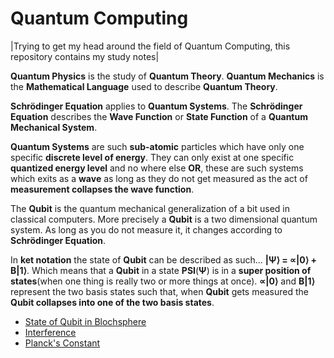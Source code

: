 # Quantum Computing

|Trying to get my head around the field of Quantum Computing, this repository contains my study notes|

**Quantum Physics** is the study of **Quantum Theory**. **Quantum Mechanics** is the **Mathematical Language** used to describe **Quantum Theory**.

**Schrödinger Equation** applies to **Quantum Systems**. The **Schrödinger Equation** describes the **Wave Function** or **State Function** of a **Quantum Mechanical System**.

**Quantum Systems** are such **sub-atomic** particles which have only one specific **discrete level of energy**. They can only exist at one specific **quantized energy level** and no where else __OR__, these are such systems which exits as a **wave** as long as they do not get measured as the act of __measurement collapses the wave function__.

The **Qubit** is the quantum mechanical generalization of a bit used in classical computers. More precisely a **Qubit** is a two dimensional quantum system. As long as you do not measure it, it changes according to **Schrödinger Equation**.

In **ket notation** the state of **Qubit** can be described as such... **|Ψ⟩ = &prop;|0&rang; + &Beta;|1&rang;**. Which means that a **Qubit** in a state **PSI**(**Ψ**) is in a **super position of states**(when one thing is really two or more things at once). **&prop;|0&rang;** and **&Beta;|1&rang;** represent the two basis states such that, when **Qubit** gets measured the **Qubit collapses into one of the two basis states**.

* [State of Qubit in Blochsphere](https://github.com/sohail/quantum-computing/blob/master/blochsphere.md)
* [Interference](https://github.com/sohail/quantum-computing/blob/master/interference.md)
* [Planck's Constant](https://github.com/sohail/quantum-computing/blob/master/plancksconstant.md)  
